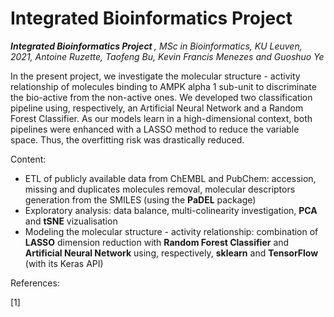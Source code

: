 # Integrated Bioinformatics Project
<i> <b> Integrated Bioinformatics Project </b>, MSc in Bioinformatics, KU Leuven, 2021, Antoine Ruzette, Taofeng Bu, Kevin Francis Menezes and Guoshuo Ye </i>

In the present project, we investigate the molecular structure - activity relationship of molecules binding to AMPK alpha 1 sub-unit to discriminate the bio-active from the non-active ones. We developed two classification pipeline using, respectively, an Artificial Neural Network and a Random Forest Classifier. As our models learn in a high-dimensional context, both pipelines were enhanced with a LASSO method to reduce the variable space. Thus, the overfitting risk was drastically reduced.  


Content: 

- ETL of publicly available data from ChEMBL and PubChem: accession, missing and duplicates molecules removal, molecular descriptors generation from the SMILES (using the **PaDEL** package)
- Exploratory analysis: data balance, multi-colinearity investigation, **PCA** and **tSNE** vizualisation
- Modeling the molecular structure - activity relationship: combination of **LASSO** dimension reduction with **Random Forest Classifier** and **Artificial Neural Network** using, respectively, **sklearn** and **TensorFlow** (with its Keras API) 


References:

[1] 
